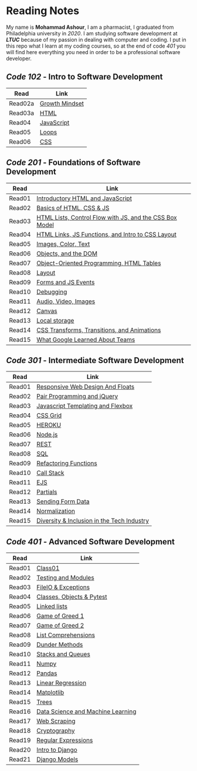 # Reading Notes

My name is **Mohammad Ashour**, I am a pharmacist, I graduated from Philadelphia university in *2020*.
I am studying software development at ***LTUC*** because of my passion in dealing with computer and coding.
I put in this repo what I learn at my coding courses, so at the end of code *401* you will find here everything you need in order to be a professional software developer.

## *Code 102* - Intro to Software Development

|Read       |Link       |
|-----------|-----------|
|Read02a    |[Growth Mindset](102/Lab02a.md)|
|Read03a    |[HTML](102/Read03a.md)|
|Read04     |[JavaScript](102/Read04.md)|
|Read05     |[Loops](102/Read05.md)
|Read06     |[CSS](102/Read06.md)|

## *Code 201* - Foundations of Software Development

|Read       |Link       |
|-----------|-----------|
|Read01     |[Introductory HTML and JavaScript](201/Read01.md)|
|Read02     |[Basics of HTML, CSS & JS](201/Read02.md)|
|Read03     |[HTML Lists, Control Flow with JS, and the CSS Box Model](201/Read03.md)|
|Read04     |[HTML Links, JS Functions, and Intro to CSS Layout](201/Read04.md)|
|Read05     |[Images, Color, Text](201/Read05.md)|
|Read06     |[Objects, and the DOM](201/Read06.md)|
|Read07     |[Object-Oriented Programming, HTML Tables](201/Read07.md)|
|Read08     |[Layout](201/Read08.md)|
|Read09     |[Forms and JS Events](201/Read09.md)|
|Read10     |[Debugging](201/Read10.md)|
|Read11     |[Audio, Video, Images](201/Read11.md)|
|Read12     |[Canvas](201/Read12.md)|
|Read13     |[Local storage](201/Read13.md)|
|Read14     |[CSS Transforms, Transitions, and Animations](201/Read14.md)|
|Read15     |[What Google Learned About Teams](201/Read15.md)|

## *Code 301* - Intermediate Software Development

|Read       |Link          |
|-----------|--------------|
|Read01     |[Responsive Web Design And Floats](301/Read01.md)|
|Read02     |[Pair Programming and jQuery](301/Read02.md)|
|Read03     |[Javascript Templating and Flexbox](301/Read03.md)|
|Read04     |[CSS Grid](301/Read04.md)|
|Read05     |[HEROKU](301/Read05.md)|
|Read06     |[Node.js](301/Read06.md)|
|Read07     |[REST](301/Read07.md)|
|Read08     |[SQL](301/Read08.md)|
|Read09     |[Refactoring Functions](301/Read09.md)|
|Read10     |[Call Stack](301/Read10.md)|
|Read11     |[EJS](301/Read11.md)|
|Read12     |[Partials](301/Read12.md)|
|Read13     |[Sending Form Data](301/Read13.md)|
|Read14     |[Normalization](301/Read14.md)|
|Read15     |[Diversity & Inclusion in the Tech Industry](301/Read15.md)|

## *Code 401* - Advanced Software Development

|Read       |Link          |
|-----------|--------------|
|Read01     |[Class01](401/Read01)|
|Read02     |[Testing and Modules](401/Read02)|
|Read03     |[FileIO & Exceptions](401/Read03.md)|
|Read04     |[Classes, Objects & Pytest](401/Read04.md)|
|Read05     |[Linked lists](401/Read05.md)|
|Read06     |[Game of Greed 1](401/Read06.md)|
|Read07     |[Game of Greed 2](401/Read07.md)|
|Read08     |[List Comprehensions](401/Read08.md)|
|Read09     |[Dunder Methods](401/Read09.md)|
|Read10     |[Stacks and Queues](401/Read10.md)|
|Read11     |[Numpy](401/Read11)|
|Read12     |[Pandas](401/Read12)|
|Read13     |[Linear Regression](401/Read13)|
|Read14     |[Matplotlib](401/Read14)|
|Read15     |[Trees](401/Read15)|
|Read16     |[Data Science and Machine Learning](401/Read16)|
|Read17     |[Web Scraping](401/Read17)|
|Read18     |[Cryptography](401/Read18)|
|Read19     |[Regular Expressions](401/Read19)|
|Read20     |[Intro to Django](401/Read20)|
|Read21     |[Django Models](401/Read21)|
